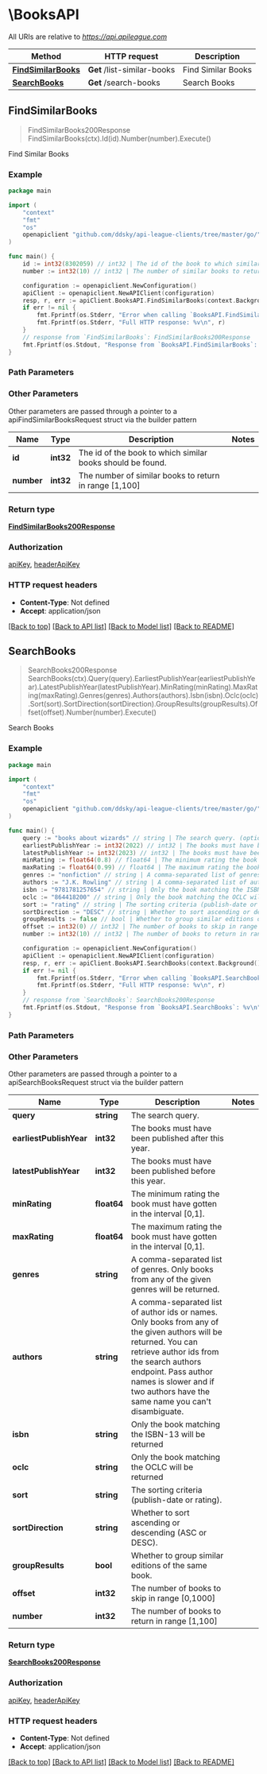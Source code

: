 # \BooksAPI

All URIs are relative to *https://api.apileague.com*

Method | HTTP request | Description
------------- | ------------- | -------------
[**FindSimilarBooks**](BooksAPI.md#FindSimilarBooks) | **Get** /list-similar-books | Find Similar Books
[**SearchBooks**](BooksAPI.md#SearchBooks) | **Get** /search-books | Search Books



## FindSimilarBooks

> FindSimilarBooks200Response FindSimilarBooks(ctx).Id(id).Number(number).Execute()

Find Similar Books



### Example

```go
package main

import (
	"context"
	"fmt"
	"os"
	openapiclient "github.com/ddsky/api-league-clients/tree/master/go/"
)

func main() {
	id := int32(8302059) // int32 | The id of the book to which similar books should be found.
	number := int32(10) // int32 | The number of similar books to return in range [1,100] (optional)

	configuration := openapiclient.NewConfiguration()
	apiClient := openapiclient.NewAPIClient(configuration)
	resp, r, err := apiClient.BooksAPI.FindSimilarBooks(context.Background()).Id(id).Number(number).Execute()
	if err != nil {
		fmt.Fprintf(os.Stderr, "Error when calling `BooksAPI.FindSimilarBooks``: %v\n", err)
		fmt.Fprintf(os.Stderr, "Full HTTP response: %v\n", r)
	}
	// response from `FindSimilarBooks`: FindSimilarBooks200Response
	fmt.Fprintf(os.Stdout, "Response from `BooksAPI.FindSimilarBooks`: %v\n", resp)
}
```

### Path Parameters



### Other Parameters

Other parameters are passed through a pointer to a apiFindSimilarBooksRequest struct via the builder pattern


Name | Type | Description  | Notes
------------- | ------------- | ------------- | -------------
 **id** | **int32** | The id of the book to which similar books should be found. | 
 **number** | **int32** | The number of similar books to return in range [1,100] | 

### Return type

[**FindSimilarBooks200Response**](FindSimilarBooks200Response.md)

### Authorization

[apiKey](../README.md#apiKey), [headerApiKey](../README.md#headerApiKey)

### HTTP request headers

- **Content-Type**: Not defined
- **Accept**: application/json

[[Back to top]](#) [[Back to API list]](../README.md#documentation-for-api-endpoints)
[[Back to Model list]](../README.md#documentation-for-models)
[[Back to README]](../README.md)


## SearchBooks

> SearchBooks200Response SearchBooks(ctx).Query(query).EarliestPublishYear(earliestPublishYear).LatestPublishYear(latestPublishYear).MinRating(minRating).MaxRating(maxRating).Genres(genres).Authors(authors).Isbn(isbn).Oclc(oclc).Sort(sort).SortDirection(sortDirection).GroupResults(groupResults).Offset(offset).Number(number).Execute()

Search Books



### Example

```go
package main

import (
	"context"
	"fmt"
	"os"
	openapiclient "github.com/ddsky/api-league-clients/tree/master/go/"
)

func main() {
	query := "books about wizards" // string | The search query. (optional)
	earliestPublishYear := int32(2022) // int32 | The books must have been published after this year. (optional)
	latestPublishYear := int32(2023) // int32 | The books must have been published before this year. (optional)
	minRating := float64(0.8) // float64 | The minimum rating the book must have gotten in the interval [0,1]. (optional)
	maxRating := float64(0.99) // float64 | The maximum rating the book must have gotten in the interval [0,1]. (optional)
	genres := "nonfiction" // string | A comma-separated list of genres. Only books from any of the given genres will be returned. (optional)
	authors := "J.K. Rowling" // string | A comma-separated list of author ids or names. Only books from any of the given authors will be returned. You can retrieve author ids from the search authors endpoint. Pass author names is slower and if two authors have the same name you can't disambiguate. (optional)
	isbn := "9781781257654" // string | Only the book matching the ISBN-13 will be returned (optional)
	oclc := "864418200" // string | Only the book matching the OCLC will be returned (optional)
	sort := "rating" // string | The sorting criteria (publish-date or rating). (optional)
	sortDirection := "DESC" // string | Whether to sort ascending or descending (ASC or DESC). (optional)
	groupResults := false // bool | Whether to group similar editions of the same book. (optional)
	offset := int32(0) // int32 | The number of books to skip in range [0,1000] (optional)
	number := int32(10) // int32 | The number of books to return in range [1,100] (optional)

	configuration := openapiclient.NewConfiguration()
	apiClient := openapiclient.NewAPIClient(configuration)
	resp, r, err := apiClient.BooksAPI.SearchBooks(context.Background()).Query(query).EarliestPublishYear(earliestPublishYear).LatestPublishYear(latestPublishYear).MinRating(minRating).MaxRating(maxRating).Genres(genres).Authors(authors).Isbn(isbn).Oclc(oclc).Sort(sort).SortDirection(sortDirection).GroupResults(groupResults).Offset(offset).Number(number).Execute()
	if err != nil {
		fmt.Fprintf(os.Stderr, "Error when calling `BooksAPI.SearchBooks``: %v\n", err)
		fmt.Fprintf(os.Stderr, "Full HTTP response: %v\n", r)
	}
	// response from `SearchBooks`: SearchBooks200Response
	fmt.Fprintf(os.Stdout, "Response from `BooksAPI.SearchBooks`: %v\n", resp)
}
```

### Path Parameters



### Other Parameters

Other parameters are passed through a pointer to a apiSearchBooksRequest struct via the builder pattern


Name | Type | Description  | Notes
------------- | ------------- | ------------- | -------------
 **query** | **string** | The search query. | 
 **earliestPublishYear** | **int32** | The books must have been published after this year. | 
 **latestPublishYear** | **int32** | The books must have been published before this year. | 
 **minRating** | **float64** | The minimum rating the book must have gotten in the interval [0,1]. | 
 **maxRating** | **float64** | The maximum rating the book must have gotten in the interval [0,1]. | 
 **genres** | **string** | A comma-separated list of genres. Only books from any of the given genres will be returned. | 
 **authors** | **string** | A comma-separated list of author ids or names. Only books from any of the given authors will be returned. You can retrieve author ids from the search authors endpoint. Pass author names is slower and if two authors have the same name you can&#39;t disambiguate. | 
 **isbn** | **string** | Only the book matching the ISBN-13 will be returned | 
 **oclc** | **string** | Only the book matching the OCLC will be returned | 
 **sort** | **string** | The sorting criteria (publish-date or rating). | 
 **sortDirection** | **string** | Whether to sort ascending or descending (ASC or DESC). | 
 **groupResults** | **bool** | Whether to group similar editions of the same book. | 
 **offset** | **int32** | The number of books to skip in range [0,1000] | 
 **number** | **int32** | The number of books to return in range [1,100] | 

### Return type

[**SearchBooks200Response**](SearchBooks200Response.md)

### Authorization

[apiKey](../README.md#apiKey), [headerApiKey](../README.md#headerApiKey)

### HTTP request headers

- **Content-Type**: Not defined
- **Accept**: application/json

[[Back to top]](#) [[Back to API list]](../README.md#documentation-for-api-endpoints)
[[Back to Model list]](../README.md#documentation-for-models)
[[Back to README]](../README.md)

